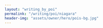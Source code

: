 ```yaml
---
layout: "writing_by_poi"
permalink: "/writing/poi/niagara"
header-img: "assets/owner/hero/pois-bg.jpg"
---
```

